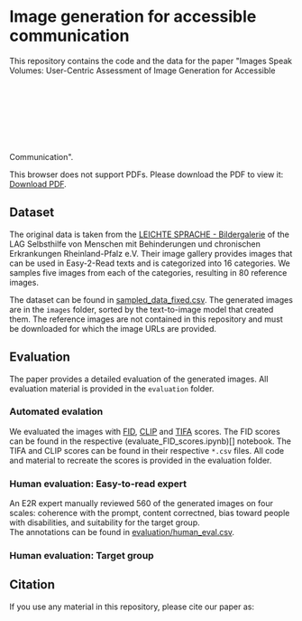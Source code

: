 # Image generation for accessible communication

This repository contains the code and the data for the paper "Images Speak Volumes: User-Centric Assessment of Image Generation for
Accessible Communication".
<object data="https://github.com/MiriUll/Image-Generation-for-Accessible-Communication/blob/main/eig_vis_abs.pdf" type="application/pdf" width="700px" height="700px">
    <embed src="https://github.com/MiriUll/Image-Generation-for-Accessible-Communication/blob/main/eig_vis_abs.pdf">
        <p>This browser does not support PDFs. Please download the PDF to view it: <a href="https://github.com/MiriUll/Image-Generation-for-Accessible-Communication/blob/main/eig_vis_abs.pdf">Download PDF</a>.</p>
    </embed>
</object>

## Dataset
The original data is taken from the [LEICHTE SPRACHE - Bildergalerie](https://www.lag-sb-rlp.de/projekte/bildergalerie-leichte-sprache) of the LAG Selbsthilfe von Menschen mit Behinderungen und chronischen Erkrankungen Rheinland-Pfalz e.V.
Their image gallery provides images that can be used in Easy-2-Read texts and is categorized into 16 categories.
We samples five images from each of the categories, resulting in 80 reference images.

The dataset can be found in [sampled_data_fixed.csv](https://github.com/MiriUll/Image-Generation-for-Accessible-Communication/blob/main/sampled_data_fixed.csv).
The generated images are in the ```images``` folder, sorted by the text-to-image model that created them. The reference images are not contained in this repository and must be downloaded for which the image URLs are provided.

## Evaluation
The paper provides a detailed evaluation of the generated images. All evaluation material is provided in the ```evaluation``` folder.

### Automated evalation
We evaluated the images with [FID](https://lightning.ai/docs/torchmetrics/stable/image/frechet_inception_distance.html), [CLIP](https://github.com/openai/CLIP.git) and [TIFA](https://github.com/Yushi-Hu/tifa) scores. The FID scores can be found in the respective (evaluate_FID_scores.ipynb)[] notebook. The TIFA and CLIP scores can be found in their respective ```*.csv``` files. All code and material to recreate the scores is provided in the evaluation folder.

### Human evaluation: Easy-to-read expert
An E2R expert manually reviewed 560 of the generated images on four scales: coherence with the prompt, content correctned, bias toward people with disabilities, and suitability for the target group.  
The annotations can be found in [evaluation/human_eval.csv](https://github.com/MiriUll/Image-Generation-for-Accessible-Communication/blob/main/evaluation/human_eval.csv).

### Human evaluation: Target group

## Citation
If you use any material in this repository, please cite our paper as: